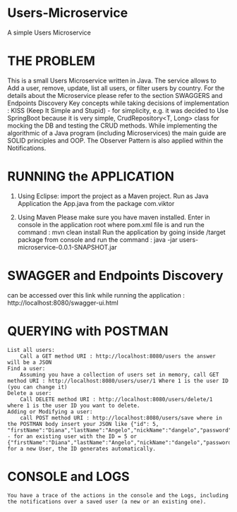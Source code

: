 # Users-Microservice
A simple Users Microservice

# THE PROBLEM
This is a small Users Microservice written in Java.
	The service allows to Add a user, remove, update, list all users, or filter users by country.
	For the details about the Microservice please refer to the section SWAGGERS and Endpoints Discovery
Key concepts while taking decisions of implementation : KISS (Keep It Simple and Stupid) - for simplicity, e.g. it was decided to Use SpringBoot because it is very simple, CrudRepository<T, Long> class for mocking the DB and testing the CRUD methods.
While implementing the algorithmic of a Java program (including Microservices) the main guide are SOLID principles and OOP. The Observer Pattern is also applied within the Notifications.


# RUNNING the APPLICATION
1. Using Eclipse:
	import the project as a Maven project.
	Run as Java Application the App.java from the package com.viktor

2. Using Maven
	Please make sure you have maven installed.
	Enter in console in the application root where pom.xml file is and run the command : mvn clean install
	Run the application by going inside /target package from console and run the command : java -jar users-microservice-0.0.1-SNAPSHOT.jar


# SWAGGER and Endpoints Discovery
can be accessed over this link while running the application : http://localhost:8080/swagger-ui.html

# QUERYING with POSTMAN
	List all users: 
		Call a GET method URI : http://localhost:8080/users the answer will be a JSON  
	Find a user: 
		Assuming you have a collection of users set in memory, call GET method URI : http://localhost:8080/users/user/1 Where 1 is the user ID (you can change it)
	Delete a user:
		Call DELETE method URI : http://localhost:8080/users/delete/1   where 1 is the user ID you want to delete.
	Adding or Modifying a user:
		call POST method URI : http://localhost:8080/users/save where in the POSTMAN body insert your JSON like {"id": 5, "firstName":"Diana","lastName":"Angelo","nickName":"dangelo","password":"pass","email":"d.a@gmail.com","country":"uk"} - for an existing user with the ID = 5 or {"firstName":"Diana","lastName":"Angelo","nickName":"dangelo","password":"pass","email":"d.a@gmail.com","country":"uk"} for a new User, the ID generates automatically.

# CONSOLE and LOGS
	You have a trace of the actions in the console and the Logs, including the notifications over a saved user (a new or an existing one).
